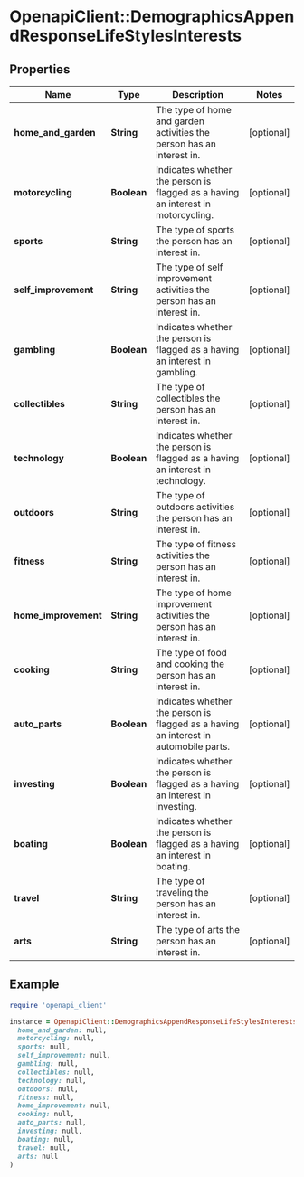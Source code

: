 # OpenapiClient::DemographicsAppendResponseLifeStylesInterests

## Properties

| Name | Type | Description | Notes |
| ---- | ---- | ----------- | ----- |
| **home_and_garden** | **String** | The type of home and garden activities the person has an interest in. | [optional] |
| **motorcycling** | **Boolean** | Indicates whether the person is flagged as a having an interest in motorcycling. | [optional] |
| **sports** | **String** | The type of sports the person has an interest in. | [optional] |
| **self_improvement** | **String** | The type of self improvement activities the person has an interest in. | [optional] |
| **gambling** | **Boolean** | Indicates whether the person is flagged as a having an interest in gambling. | [optional] |
| **collectibles** | **String** | The type of collectibles the person has an interest in. | [optional] |
| **technology** | **Boolean** | Indicates whether the person is flagged as a having an interest in technology. | [optional] |
| **outdoors** | **String** | The type of outdoors activities the person has an interest in. | [optional] |
| **fitness** | **String** | The type of fitness activities the person has an interest in. | [optional] |
| **home_improvement** | **String** | The type of home improvement activities the person has an interest in. | [optional] |
| **cooking** | **String** | The type of food and cooking the person has an interest in. | [optional] |
| **auto_parts** | **Boolean** | Indicates whether the person is flagged as a having an interest in automobile parts. | [optional] |
| **investing** | **Boolean** | Indicates whether the person is flagged as a having an interest in investing. | [optional] |
| **boating** | **Boolean** | Indicates whether the person is flagged as a having an interest in boating. | [optional] |
| **travel** | **String** | The type of traveling the person has an interest in. | [optional] |
| **arts** | **String** | The type of arts the person has an interest in. | [optional] |

## Example

```ruby
require 'openapi_client'

instance = OpenapiClient::DemographicsAppendResponseLifeStylesInterests.new(
  home_and_garden: null,
  motorcycling: null,
  sports: null,
  self_improvement: null,
  gambling: null,
  collectibles: null,
  technology: null,
  outdoors: null,
  fitness: null,
  home_improvement: null,
  cooking: null,
  auto_parts: null,
  investing: null,
  boating: null,
  travel: null,
  arts: null
)
```

